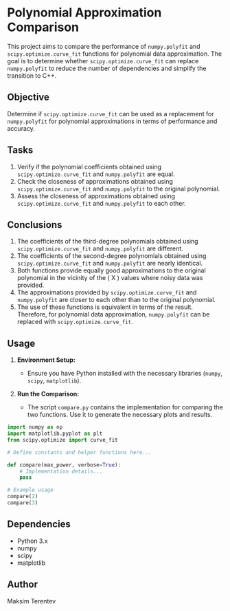 # Polynomial Approximation Comparison

This project aims to compare the performance of `numpy.polyfit` and `scipy.optimize.curve_fit` functions for polynomial data approximation. The goal is to determine whether `scipy.optimize.curve_fit` can replace `numpy.polyfit` to reduce the number of dependencies and simplify the transition to C++.

## Objective

Determine if `scipy.optimize.curve_fit` can be used as a replacement for `numpy.polyfit` for polynomial approximations in terms of performance and accuracy.

## Tasks

1. Verify if the polynomial coefficients obtained using `scipy.optimize.curve_fit` and `numpy.polyfit` are equal.
2. Check the closeness of approximations obtained using `scipy.optimize.curve_fit` and `numpy.polyfit` to the original polynomial.
3. Assess the closeness of approximations obtained using `scipy.optimize.curve_fit` and `numpy.polyfit` to each other.

## Conclusions

1. The coefficients of the third-degree polynomials obtained using `scipy.optimize.curve_fit` and `numpy.polyfit` are different.
2. The coefficients of the second-degree polynomials obtained using `scipy.optimize.curve_fit` and `numpy.polyfit` are nearly identical.
3. Both functions provide equally good approximations to the original polynomial in the vicinity of the \( X \) values where noisy data was provided.
4. The approximations provided by `scipy.optimize.curve_fit` and `numpy.polyfit` are closer to each other than to the original polynomial.
5. The use of these functions is equivalent in terms of the result. Therefore, for polynomial data approximation, `numpy.polyfit` can be replaced with `scipy.optimize.curve_fit`.

## Usage

1. **Environment Setup:**
   - Ensure you have Python installed with the necessary libraries (`numpy`, `scipy`, `matplotlib`).

2. **Run the Comparison:**
   - The script `compare.py` contains the implementation for comparing the two functions. Use it to generate the necessary plots and results.

```python
import numpy as np
import matplotlib.pyplot as plt
from scipy.optimize import curve_fit

# Define constants and helper functions here...

def compare(max_power, verbose=True):
    # Implementation details...
    pass

# Example usage
compare(2)
compare(3)
```

## Dependencies

- Python 3.x
- numpy
- scipy
- matplotlib


## Author

Maksim Terentev
